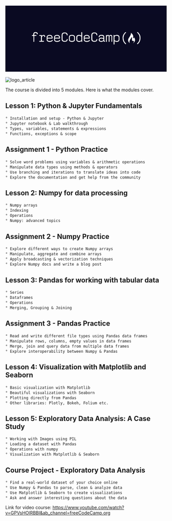 ![logo_FCC](https://github.com/CarlosViniMSouza/Python-BackEnd-Django/blob/main/Images/freecodecamp.png)

![logo_article](https://www.freecodecamp.org/news/content/images/size/w2000/2021/02/dataapython.png)

The course is divided into 5 modules. Here is what the modules cover.

## Lesson 1: Python & Jupyter Fundamentals
```
° Installation and setup - Python & Jupyter
° Jupyter notebook & Lab walkthrough
° Types, variables, statements & expressions
° Functions, exceptions & scope
```

## Assignment 1 - Python Practice
```
° Solve word problems using variables & arithmetic operations
° Manipulate data types using methods & operators
° Use branching and iterations to translate ideas into code
° Explore the documentation and get help from the community
```

## Lesson 2: Numpy for data processing
```
° Numpy arrays
° Indexing
° Operations
° Numpy: advanced topics
```

## Assignment 2 - Numpy Practice
```
° Explore different ways to create Numpy arrays
° Manipulate, aggregate and combine arrays
° Apply broadcasting & vectorization techniques
° Explore Numpy docs and write a blog post
```

## Lesson 3: Pandas for working with tabular data
```
° Series
° Dataframes
° Operations
° Merging, Grouping & Joining
```

## Assignment 3 - Pandas Practice
```
° Read and write different file types using Pandas data frames
° Manipulate rows, columns, empty values in data frames
° Merge, join and query data from multiple data frames
° Explore interoperability between Numpy & Pandas
```

## Lesson 4: Visualization with Matplotlib and Seaborn
```
° Basic visualization with Matplotlib
° Beautiful visualizations with Seaborn
° Plotting directly from Pandas
° Other libraries: Plotly, Bokeh, Folium etc.
```

## Lesson 5: Exploratory Data Analysis: A Case Study
```
° Working with Images using PIL
° Loading a dataset with Pandas
° Operations with numpy
° Visualization with Matplotlib & Seaborn
```

## Course Project - Exploratory Data Analysis
```
° Find a real-world dataset of your choice online
° Use Numpy & Pandas to parse, clean & analyze data
° Use Matplotlib & Seaborn to create visualizations
° Ask and answer interesting questions about the data
```

Link for video course: https://www.youtube.com/watch?v=GPVsHOlRBBI&ab_channel=freeCodeCamp.org